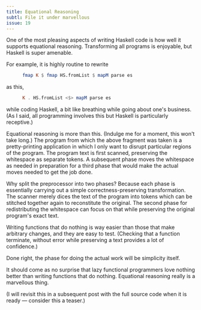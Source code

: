 ```yaml
---
title: Equational Reasoning
subtl: File it under marvellous
issue: 19
---
```


One of the most pleasing aspects of writing Haskell code is how well it supports
equational reasoning. Transforming all programs is enjoyable, but Haskell is
super amenable.

For example, it is highly routine to rewrite

```haskell
      fmap K $ fmap HS.fromList $ mapM parse es
```

as this,

```haskell
      K . HS.fromList <$> mapM parse es
```

while coding Haskell, a bit like breathing while going about one's business. (As
I said, all programming involves this but Haskell is particularly receptive.)

Equational reasoning is more than this. (Indulge me for a moment, this won't
take long.) The program from which the above fragment was taken is a
pretty-printing application in which I only want to disrupt particular regions
of the program. The program text is first scanned, preserving the whitespace as
separate tokens. A subsequent phase moves the whitespace as needed in
preparation for a third phase that would make the actual moves needed to get the
job done.

Why split the preprocessor into two phases? Because each phase is essentially
carrying out a simple correctness-preserving transformation. The scanner merely
dices the text of the program into tokens which can be stitched together again
to reconstitute the original. The second phase for redistributing the whitespace
can focus on that while preserving the original program's exact text.

Writing functions that do nothing is way easier than those that make arbitrary
changes, and they are easy to test. (Checking that a function terminate, without
error while preserving a text provides a lot of confidence.)

Done right, the phase for doing the actual work will be simplicity itself.

It should come as no surprise that lazy functional programmers love nothing
better than writing functions that do nothing. Equational reasoning really is a
marvellous thing.

(I will revisit this in a subsequent post with the full source code when it is
ready &mdash; consider this a teaser.)
